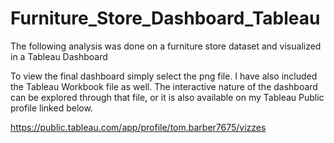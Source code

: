 # Furniture_Store_Dashboard_Tableau
The following analysis was done on a furniture store dataset and visualized in a Tableau Dashboard

To view the final dashboard simply select the png file. I have also included the Tableau Workbook file as well. The interactive nature of the dashboard can be explored through that file, or it is also available on my Tableau Public profile linked below.

https://public.tableau.com/app/profile/tom.barber7675/vizzes
